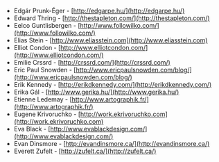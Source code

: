  * Edgár Prunk-Éger - [http://edgarpe.hu/](http://edgarpe.hu/)
 * Edward Thring - [http://thestapleton.com/](http://thestapleton.com/)
 * Eelco Guntlisbergen - [http://www.followilko.com/](http://www.followilko.com/)
 * Elias Stein - [http://www.eliasstein.com](http://www.eliasstein.com)
 * Elliot Condon - [http://www.elliotcondon.com/](http://www.elliotcondon.com/)
 * Emilie Crssrd - [http://crssrd.com/](http://crssrd.com/)
 * Eric Paul Snowden - [http://www.ericpaulsnowden.com/blog/](http://www.ericpaulsnowden.com/blog/)
 * Erik Kennedy - [http://erikdkennedy.com/](http://erikdkennedy.com/)
 * Erika Gál - [http://www.gerika.hu/](http://www.gerika.hu/)
 * Etienne Ledemay - [http://www.artographik.fr/](http://www.artographik.fr/)
 * Eugene Krivoruchko - [http://work.ekrivoruchko.com](http://work.ekrivoruchko.com)
 * Eva Black - [http://www.evablackdesign.com/](http://www.evablackdesign.com/)
 * Evan Dinsmore - [http://evandinsmore.ca/](http://evandinsmore.ca/)
 * Everett Zufelt - [http://zufelt.ca/](http://zufelt.ca/)